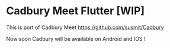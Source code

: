 # Cadbury Meet Flutter [WIP]

This is port of Cadbury Meet https://github.com/susmit/Cadbury

Now soon Cadbury will be available on Android and IOS !

